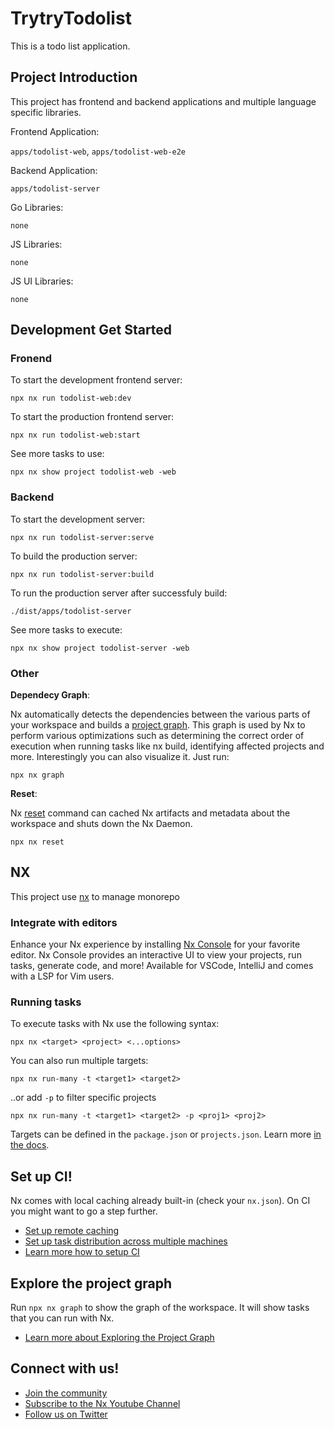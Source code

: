 # TrytryTodolist

This is a todo list application.

## Project Introduction

This project has frontend and backend applications and multiple language specific libraries.

Frontend Application:

`apps/todolist-web`, `apps/todolist-web-e2e`

Backend Application:

`apps/todolist-server`

Go Libraries:

`none`

JS Libraries:

`none`

JS UI Libraries:

`none`

## Development Get Started

### Fronend

To start the development frontend server:

```
npx nx run todolist-web:dev
```

To start the production frontend server:

```
npx nx run todolist-web:start
```

See more tasks to use:

```
npx nx show project todolist-web -web
```

### Backend

To start the development server:

```
npx nx run todolist-server:serve
```

To build the production server:

```
npx nx run todolist-server:build
```

To run the production server after successfuly build:

```
./dist/apps/todolist-server
```

See more tasks to execute:

```
npx nx show project todolist-server -web
```

### Other

**Dependecy Graph**:

Nx automatically detects the dependencies between the various parts of your workspace and builds a [project graph](https://nx.dev/features/explore-graph). This graph is used by Nx to perform various optimizations such as determining the correct order of execution when running tasks like nx build, identifying affected projects and more. Interestingly you can also visualize it. Just run:

```
npx nx graph
```

**Reset**:

Nx [reset](https://nx.dev/nx-api/nx/documents/reset) command can cached Nx artifacts and metadata about the workspace and shuts down the Nx Daemon.

```
npx nx reset
```

## NX

This project use [nx](https://nx.dev/) to manage monorepo

### Integrate with editors

Enhance your Nx experience by installing [Nx Console](https://nx.dev/nx-console) for your favorite editor. Nx Console
provides an interactive UI to view your projects, run tasks, generate code, and more! Available for VSCode, IntelliJ and
comes with a LSP for Vim users.

### Running tasks

To execute tasks with Nx use the following syntax:

```
npx nx <target> <project> <...options>
```

You can also run multiple targets:

```
npx nx run-many -t <target1> <target2>
```

..or add `-p` to filter specific projects

```
npx nx run-many -t <target1> <target2> -p <proj1> <proj2>
```

Targets can be defined in the `package.json` or `projects.json`. Learn more [in the docs](https://nx.dev/features/run-tasks).

## Set up CI!

Nx comes with local caching already built-in (check your `nx.json`). On CI you might want to go a step further.

- [Set up remote caching](https://nx.dev/features/share-your-cache)
- [Set up task distribution across multiple machines](https://nx.dev/nx-cloud/features/distribute-task-execution)
- [Learn more how to setup CI](https://nx.dev/recipes/ci)

## Explore the project graph

Run `npx nx graph` to show the graph of the workspace.
It will show tasks that you can run with Nx.

- [Learn more about Exploring the Project Graph](https://nx.dev/core-features/explore-graph)

## Connect with us!

- [Join the community](https://nx.dev/community)
- [Subscribe to the Nx Youtube Channel](https://www.youtube.com/@nxdevtools)
- [Follow us on Twitter](https://twitter.com/nxdevtools)
